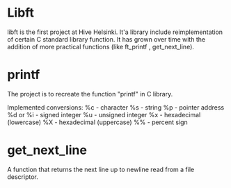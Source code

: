 # Libft 
libft is the first project at Hive Helsinki. It'a library include reimplementation of certain C standard library function.
It has grown over time with the addition of more practical functions (like ft_printf , get_next_line).

# printf
The project is to recreate the function "printf" in C library.

Implemented conversions:
%c - character
%s - string
%p - pointer address
%d or %i - signed integer
%u - unsigned integer
%x - hexadecimal (lowercase)
%X - hexadecimal (uppercase)
%% - percent sign

# get_next_line
A function that returns the next line up to newline read from a file descriptor.
